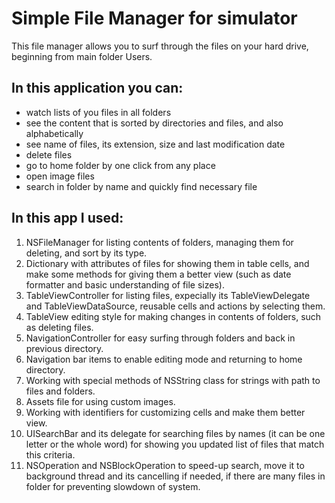 # Simple File Manager for simulator
This file manager allows you to surf through the files on your hard drive, beginning from main folder Users. 

## In this application you can:
* watch lists of you files in all folders  
* see the content that is sorted by directories and files, and also alphabetically  
* see name of files, its extension, size and last modification date  
* delete files  
* go to home folder by one click from any place
* open image files
* search in folder by name and quickly find necessary file

## In this app I used:
1. NSFileManager for listing contents of folders, managing them for deleting, and sort by its type.
2. Dictionary with attributes of files for showing them in table cells, and make some methods for giving them a better view (such as date formatter and basic understanding of file sizes).  
3. TableViewController for listing files, expecially its TableViewDelegate and TableViewDataSource, reusable cells and actions by selecting them.
4. TableView editing style for making changes in contents of folders, such as deleting files.
5. NavigationController for easy surfing through folders and back in previous directory.  
6. Navigation bar items to enable editing mode and returning to home directory.
7. Working with special methods of NSString class for strings with path to files and folders.
8. Assets file for using custom images.
9. Working with identifiers for customizing cells and make them better view.
10. UISearchBar and its delegate for searching files by names (it can be one letter or the whole word) for showing you updated list of files that match this criteria.
11. NSOperation and NSBlockOperation to speed-up search, move it to background thread and its cancelling if needed, if there are many files in folder for preventing slowdown of system. 


